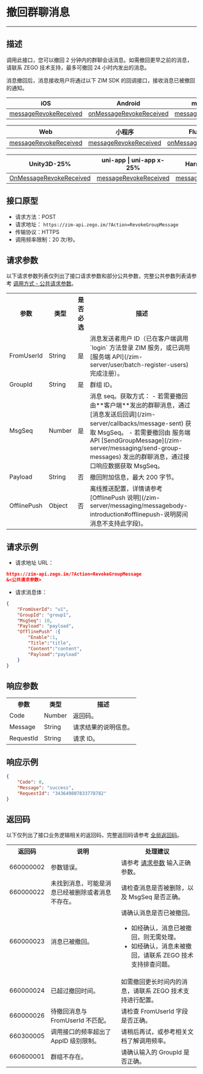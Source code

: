 
# 撤回群聊消息

- - -

## 描述

调用此接口，您可以撤回 2 分钟内的群聊会话消息。如需撤回更早之前的消息，请联系 ZEGO 技术支持，最多可撤回 24 小时内发出的消息。

消息撤回后，消息接收用户将通过以下 ZIM SDK 的回调接口，接收消息已被撤回的通知。

| iOS | Android | macOS-25% | Windows-25% |
|-----|---------|-------|---------|
| [messageRevokeReceived](https://doc-zh.zego.im/article/api?doc=zim_API~objective-c_ios~protocol~ZIMEventHandler#zim-message-revoke-received) | [onMessageRevokeReceived](https://doc-zh.zego.im/article/api?doc=zim_API~java_android~class~ZIMEventHandler#on-message-revoke-received) | [messageRevokeReceived](https://doc-zh.zego.im/article/api?doc=zim_API~objective-c_macos~protocol~ZIMEventHandler#zim-message-revoke-received) | [onMessageRevokeReceived](https://doc-zh.zego.im/article/api?doc=zim_API~cpp_windows~class~ZIMEventHandler#on-message-revoke-received) |

| Web | 小程序 | Flutter-25% | React Native-25% |
|---------|-----|--------|--------------|
| [messageRevokeReceived](https://doc-zh.zego.im/article/api?doc=zim_API~javascript_web~interface~ZIMEventHandler#message-revoke-received) | [messageRevokeReceived](https://doc-zh.zego.im/article/api?doc=zim_API~javascript_wxxcx~interface~ZIMEventHandler#message-revoke-received) | [onMessageRevokeReceived](https://pub.dev/documentation/zego_zim/latest/zego_zim/ZIMEventHandler/onMessageRevokeReceived.html) | [messageRevokeReceived](https://doc-zh.zego.im/article/api?doc=zim_API~javascript_react-native~interface~ZIMEventHandler#message-revoke-received) |

| Unity3D-25% | uni-app \| uni-app x-25% | HarmonyOS-25% |
|---------|---------|---------|
| [OnMessageRevokeReceived](https://doc-zh.zego.im/article/api?doc=zim_API~cs_unity3d~class~ZIMEventHandler#on-message-revoke-received) | [messageRevokeReceived](https://doc-zh.zego.im/article/api?doc=zim_API~javascript_uni-app~interface~ZIMEventHandler#message-revoke-received) | [messageRevokeReceived](https://doc-zh.zego.im/article/api?doc=zim_API~javascript_harmony~interface~ZIMEventHandler#message-revoke-received) |

## 接口原型

- 请求方法：POST
- 请求地址： `https://zim-api.zego.im/?Action=RevokeGroupMessage`
- 传输协议：HTTPS
- 调用频率限制：20 次/秒。

## 请求参数

以下请求参数列表仅列出了接口请求参数和部分公共参数，完整公共参数列表请参考 [调用方式 - 公共请求参数](/zim-server/accessing-server-apis#2-公共参数)。

<table>
<tbody><tr>
<th>参数</th>
<th>类型</th>
<th>是否必选</th>
<th>描述</th>
</tr>
<tr>
<td>FromUserId</td>
<td>String</td>
<td>是</td>
<td>消息发送者用户 ID（已在客户端调用 `login` 方法登录 ZIM 服务，或已调用 [服务端 API](/zim-server/user/batch-register-users) 完成注册）。</td>
</tr>
<tr>
<td>GroupId</td>
<td>String</td>
<td>是</td>
<td>群组 ID。</td>
</tr>
<tr>
<td>MsgSeq</td>
<td>Number</td>
<td>是</td>
<td>
消息 seq。获取方式：
- 若需要撤回由**客户端**发出的群聊消息，通过 [消息发送后回调](/zim-server/callbacks/message-sent) 获取 MsgSeq。
- 若需要撤回由 服务端 API [SendGroupMessage](/zim-server/messaging/send-group-messages) 发出的群聊消息，通过接口响应数据获取 MsgSeq。
</td>
</tr>
<tr>
<td>Payload</td>
<td>String</td>
<td>否</td>
<td>撤回附加信息，最大 200 字节。</td>
</tr>
<tr>
<td>OfflinePush</td>
<td>Object</td>
<td>否</td>
<td>离线推送配置，详情请参考 [OfflinePush 说明](/zim-server/messaging/messagebody-introduction#offlinepush-说明房间消息不支持此字段)。</td>
</tr>
</tbody></table>

## 请求示例

- 请求地址 URL：

```json
https://zim-api.zego.im/?Action=RevokeGroupMessage
&<公共请求参数>
```
- 请求消息体：

```json
{
    "FromUserId": "u1",
    "GroupId": "group1",
    "MsgSeq": 10,
    "Payload": "payload",
    "OfflinePush" :{
        "Enable":1,
        "Title":"title",
        "Content":"content",
        "Payload":"payload"
    }
}
```

## 响应参数

<table>
<tbody><tr data-row-level="1">
<th>参数</th>
<th>类型</th>
<th>描述</th>
</tr>
<tr data-row-level="2">
<td>Code</td>
<td>Number</td>
<td>返回码。</td>
</tr>
<tr data-row-level="3">
<td>Message</td>
<td>String</td>
<td>请求结果的说明信息。</td>
</tr>
<tr data-row-level="4">
<td>RequestId</td>
<td>String</td>
<td>请求 ID。</td>
</tr>
</tbody></table>

## 响应示例

```json
{
    "Code": 0,
    "Message": "success",
    "RequestId": "343649807833778782"
}
```

## 返回码

以下仅列出了接口业务逻辑相关的返回码，完整返回码请参考 [全局返回码](/zim-server/return-codes)。

<table>
<tbody><tr>
<th>返回码</th>
<th>说明</th>
<th>处理建议</th>
</tr>
<tr>
<td>660000002</td>
<td>参数错误。</td>
<td>请参考 <a href="#请求参数">请求参数</a> 输入正确参数。</td>
</tr>
<tr>
<td>660000022</td>
<td>未找到消息，可能是消息已经被删除或者消息不存在。</td>
<td>请检查消息是否被删除，以及 MsgSeq 是否正确。</td>
</tr>
<tr>
<td>660000023</td>
<td>消息已被撤回。</td>
<td>请确认消息是否已被撤回。<ul><li>如经确认，消息已被撤回，则无需处理。</li><li>如经确认，消息未被撤回，请联系 ZEGO 技术支持排查问题。</li></ul></td>
</tr>
<tr>
<td>660000024</td>
<td>已超过撤回时间。</td>
<td>如需撤回更长时间内的消息，请联系 ZEGO 技术支持进行配置。</td>
</tr>
<tr>
<td>660000026</td>
<td>待撤回消息与 FromUserId 不匹配。</td>
<td>请检查 FromUserId 字段是否正确。</td>
</tr>
<tr>
<td>660300005</td>
<td>调用接口的频率超出了 AppID 级别限制。</td>
<td>请稍后再试，或参考相关文档了解调用频率。</td>
</tr>
<tr>
<td>660600001</td>
<td>群组不存在。</td>
<td>请确认输入的 GroupId 是否正确。</td>
</tr>
</tbody></table>
